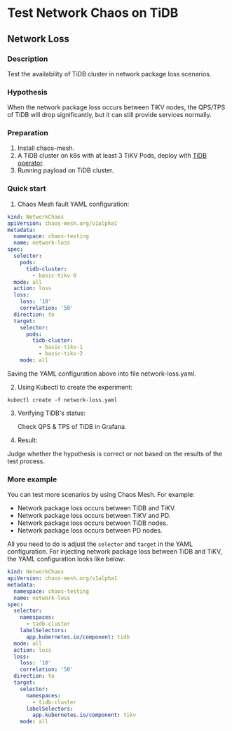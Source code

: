 # Test Network Chaos on TiDB

## Network Loss

### Description

Test the availability of TiDB cluster in network package loss scenarios.

### Hypothesis

When the network package loss occurs between TiKV nodes, the QPS/TPS of TiDB will drop significantly, but it can still provide services normally.

### Preparation

1. Install chaos-mesh.
2. A TiDB cluster on k8s with at least 3 TiKV Pods, deploy with [TiDB operator](https://docs.pingcap.com/tidb-in-kubernetes/stable/tidb-operator-overview).
3. Running payload on TiDB cluster.

### Quick start

1. Chaos Mesh fault YAML configuration:

```YAML
kind: NetworkChaos
apiVersion: chaos-mesh.org/v1alpha1
metadata:
  namespace: chaos-testing
  name: network-loss
spec:
  selector:
    pods:
      tidb-cluster:
        - basic-tikv-0
  mode: all
  action: loss
  loss:
    loss: '10'
    correlation: '50'
  direction: to
  target:
    selector:
      pods:
        tidb-cluster:
          - basic-tikv-1
          - basic-tikv-2
    mode: all
```

Saving the YAML configuration above into file network-loss.yaml.

2. Using Kubectl to create the experiment:

```
kubectl create -f network-loss.yaml
```

3. Verifying TiDB's status:

    Check QPS & TPS of TiDB in Grafana.
    <!-- TODO: Add some Grafana picture -->

4. Result:

Judge whether the hypothesis is correct or not based on the results of the test process.

### More example

You can test more scenarios by using Chaos Mesh. For example:

- Network package loss occurs between TiDB and TiKV.
- Network package loss occurs between TiKV and PD.
- Network package loss occurs between TiDB nodes.
- Network package loss occurs between PD nodes.

All you need to do is adjust the `selector` and `target` in the YAML configuration. For injecting network package loss between TiDB and TiKV, the YAML configuration looks like below:

```YAML
kind: NetworkChaos
apiVersion: chaos-mesh.org/v1alpha1
metadata:
  namespace: chaos-testing
  name: network-loss
spec:
  selector:
    namespaces:
      - tidb-cluster
    labelSelectors:
      app.kubernetes.io/component: tidb
  mode: all
  action: loss
  loss:
    loss: '10'
    correlation: '50'
  direction: to
  target:
    selector:
      namespaces:
        - tidb-cluster
      labelSelectors:
        app.kubernetes.io/component: tikv
    mode: all
```
